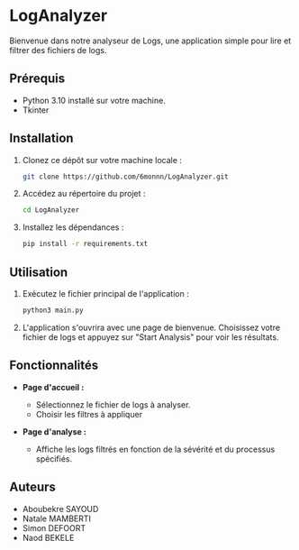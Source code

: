 # LogAnalyzer

Bienvenue dans notre analyseur de Logs, une application simple pour lire et filtrer des fichiers de logs.

## Prérequis

- Python 3.10 installé sur votre machine.
- Tkinter

## Installation

1. Clonez ce dépôt sur votre machine locale :

    ```bash
    git clone https://github.com/6monnn/LogAnalyzer.git
    ```

2. Accédez au répertoire du projet :

    ```bash
    cd LogAnalyzer
    ```

3. Installez les dépendances :

    ```bash
    pip install -r requirements.txt
    ```

## Utilisation

1. Exécutez le fichier principal de l'application :

    ```bash
    python3 main.py
    ```

2. L'application s'ouvrira avec une page de bienvenue. Choisissez votre fichier de logs et appuyez sur "Start Analysis" pour voir les résultats.

## Fonctionnalités

- **Page d'accueil :**
  - Sélectionnez le fichier de logs à analyser.
  - Choisir les filtres à appliquer

- **Page d'analyse :**
  - Affiche les logs filtrés en fonction de la sévérité et du processus spécifiés.

## Auteurs

- Aboubekre SAYOUD 
- Natale MAMBERTI
- Simon DEFOORT
- Naod BEKELE